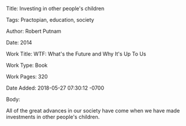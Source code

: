 Title:  Investing in other people's children

Tags:   Practopian, education, society

Author: Robert Putnam

Date:   2014

Work Title: WTF: What's the Future and Why It's Up To Us

Work Type: Book

Work Pages: 320

Date Added: 2018-05-27 07:30:12 -0700

Body: 

All of the great advances in our society have come when we have made investments in other people's children.

